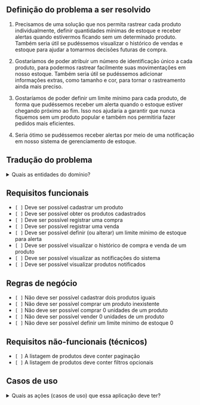 ## Definição do problema a ser resolvido

1. Precisamos de uma solução que nos permita rastrear cada produto individualmente, definir quantidades mínimas de estoque e receber alertas quando estivermos ficando sem um determinado produto. Também seria útil se pudéssemos visualizar o histórico de vendas e estoque para ajudar a tomarmos decisões futuras de compra.

2. Gostaríamos de poder atribuir um número de identificação único a cada produto, para podermos rastrear facilmente suas movimentações em nosso estoque. Também seria útil se pudéssemos adicionar informações extras, como tamanho e cor, para tornar o rastreamento ainda mais preciso.

3. Gostaríamos de poder definir um limite mínimo para cada produto, de forma que pudéssemos receber um alerta quando o estoque estiver chegando próximo ao fim. Isso nos ajudaria a garantir que nunca fiquemos sem um produto popular e também nos permitiria fazer pedidos mais eficientes.

4. Seria ótimo se pudéssemos receber alertas por meio de uma notificação em nosso sistema de gerenciamento de estoque.

## Tradução do problema

<details>
    <summary>Quais as entidades do domínio?</summary>
    <ul>
      <li>Produto</li>
      <li>Compra/Venda</li>
      <li>Notificação</li>
    </ul>
</details>

## Requisitos funcionais

- `[ ]` Deve ser possível cadastrar um produto
- `[ ]` Deve ser possível obter os produtos cadastrados
- `[ ]` Deve ser possível registrar uma compra
- `[ ]` Deve ser possível registrar uma venda
- `[ ]` Deve ser possível definir (ou alterar) um limite mínimo de estoque para alerta
- `[ ]` Deve ser possível visualizar o histórico de compra e venda de um produto
- `[ ]` Deve ser possível visualizar as notificações do sistema
- `[ ]` Deve ser possível visualizar produtos notificados

## Regras de negócio

- `[ ]` Não deve ser possível cadastrar dois produtos iguais
- `[ ]` Não deve ser possível comprar um produto inexistente
- `[ ]` Não deve ser possível comprar 0 unidades de um produto
- `[ ]` Não deve ser possível vender 0 unidades de um produto
- `[ ]` Não deve ser possível definir um limite mínimo de estoque 0

## Requisitos não-funcionais (técnicos)

- `[ ]` A listagem de produtos deve conter paginação
- `[ ]` A listagem de produtos deve conter filtros opcionais

## Casos de uso

<details>
  <summary>Quais as ações (casos de uso) que essa aplicação deve ter?</summary>
    <ul>
      <li>Cadastrar produto</li>
      <li>Vender produto</li>
      <li>Comprar produto</li>
      <li>Definir limite mínimo de estoque para um produto</li>
      <li>Visualizar historico de compra e venda</li>
      <li>Gerar notificação de produto acabando</li>
    </ul>
</details>
